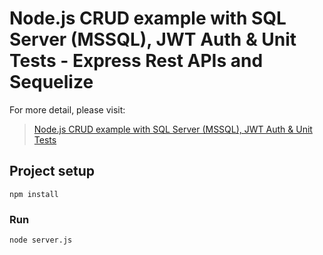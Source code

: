 # Node.js CRUD example with SQL Server (MSSQL), JWT Auth & Unit Tests - Express Rest APIs and Sequelize

For more detail, please visit:
> [Node.js CRUD example with SQL Server (MSSQL), JWT Auth & Unit Tests ](https://www.bezkoder.com/node-js-sql-server-crud/)


## Project setup
```
npm install
```

### Run
```
node server.js
```

